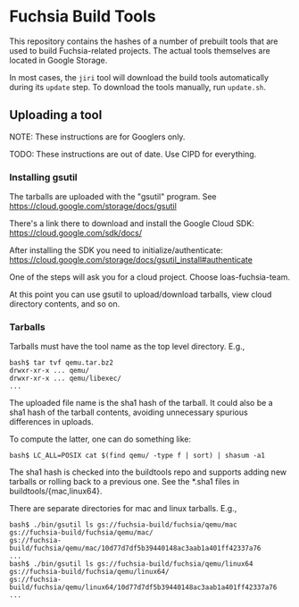 # Fuchsia Build Tools

This repository contains the hashes of a number of prebuilt tools that are used
to build Fuchsia-related projects. The actual tools themselves are located in
Google Storage.

In most cases, the `jiri` tool will download the build tools automatically
during its `update` step. To download the tools manually, run `update.sh`.

## Uploading a tool

NOTE: These instructions are for Googlers only.

TODO: These instructions are out of date.  Use CIPD for everything.

### Installing gsutil

The tarballs are uploaded with the "gsutil" program.
See https://cloud.google.com/storage/docs/gsutil

There's a link there to download and install the Google Cloud SDK:
https://cloud.google.com/sdk/docs/

After installing the SDK you need to initialize/authenticate:
https://cloud.google.com/storage/docs/gsutil_install#authenticate

One of the steps will ask you for a cloud project. Choose loas-fuchsia-team.

At this point you can use gsutil to upload/download tarballs, view
cloud directory contents, and so on.

### Tarballs

Tarballs must have the tool name as the top level directory.
E.g.,

```
bash$ tar tvf qemu.tar.bz2
drwxr-xr-x ... qemu/
drwxr-xr-x ... qemu/libexec/
...
```

The uploaded file name is the sha1 hash of the tarball.
It could also be a sha1 hash of the tarball contents, avoiding
unnecessary spurious differences in uploads.

To compute the latter, one can do something like:

```
bash$ LC_ALL=POSIX cat $(find qemu/ -type f | sort) | shasum -a1
```

The sha1 hash is checked into the buildtools repo and supports
adding new tarballs or rolling back to a previous one.
See the *.sha1 files in buildtools/{mac,linux64}.

There are separate directories for mac and linux tarballs.
E.g.,

```
bash$ ./bin/gsutil ls gs://fuchsia-build/fuchsia/qemu/mac
gs://fuchsia-build/fuchsia/qemu/mac/
gs://fuchsia-build/fuchsia/qemu/mac/10d77d7df5b39440148ac3aab1a401ff42337a76
...
bash$ ./bin/gsutil ls gs://fuchsia-build/fuchsia/qemu/linux64
gs://fuchsia-build/fuchsia/qemu/linux64/
gs://fuchsia-build/fuchsia/qemu/linux64/10d77d7df5b39440148ac3aab1a401ff42337a76
...
```
